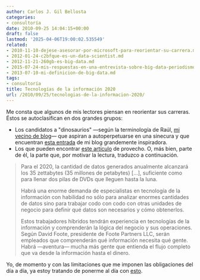 ```yaml
---
author: Carlos J. Gil Bellosta
categories:
- consultoría
date: 2010-09-25 14:04:15+00:00
draft: false
lastmod: '2025-04-06T19:00:02.535549'
related:
- 2010-11-10-dejese-asesorar-por-microsoft-para-reorientar-su-carrera.md
- 2012-01-24-c2bfque-es-un-data-scientist.md
- 2012-11-21-260gb-es-big-data.md
- 2015-07-24-mis-respuestas-en-una-entrevista-sobre-big-data-periodismo-de-datos-etc.md
- 2013-07-10-mi-definicion-de-big-data.md
tags:
- consultoría
title: Tecnologías de la información 2020
url: /2010/09/25/tecnologias-de-la-informacion-2020/
---
```


Me consta que algunos de mis lectores piensan en reorientar sus carreras. Éstos se autoclasifican en dos grandes grupos:


* Los candidatos a "dinosaurios" —según la terminología de Raúl, [mi  vecino de blog](http://analisisydecision.es/)— que aspiran a autoperpetuarse en una sinecura y que  encuentran [esta entrada](https://datanalytics.com/2010/07/03/programa-vd-en-sas-aprenda-a-ser-indispensable/) de mi blog grandemente inspiradora.
* Los que pueden encontrar [este artículo](http://www.computerworld.com/s/article/350908/5_Indispensable_IT_Skills_of_the_Future) de provecho. O, más bien, parte de él, la parte que, por motivar la lectura, traduzco a continuación.


>Para el 2020, la cantidad de datos generados anualmente alcanzará los  35 zettabytes (35 millones de petabytes) [...], suficiente como para  llenar dos pilas de DVDs que lleguen hasta la luna.
>
>Habrá una enorme demanda de especialistas en tecnología de la  información con habilidad no sólo para analizar enormes cantidades de  datos sino para trabajar codo con codo con otras unidades de negocio  para definir qué datos son necesarios y cómo obtenerlos.
>
>Estos trabajadores híbridos tendrán experiencia en tecnologías de la  información y comprenderán la lógica del negocio y sus operaciones. Según David Foote, presidente de Foote Partners LLC, serán empleados que  comprenderán qué información necesita qué gente. Habrá —aventura— mucha  más gente que entienda el flujo completo que va desde la información  hasta el dinero.


Yo, de momento y con las limitaciones que me imponen las obligaciones del día a día, ya estoy tratando de ponerme al día con [esto](http://www.kdnuggets.com/2010/08/software-big-data-equivalent-of-the-lamp-stack.html?k10n19).